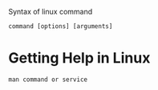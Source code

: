 Syntax of linux command
```
command [options] [arguments]
```

# Getting Help in Linux
```
man command or service
```

